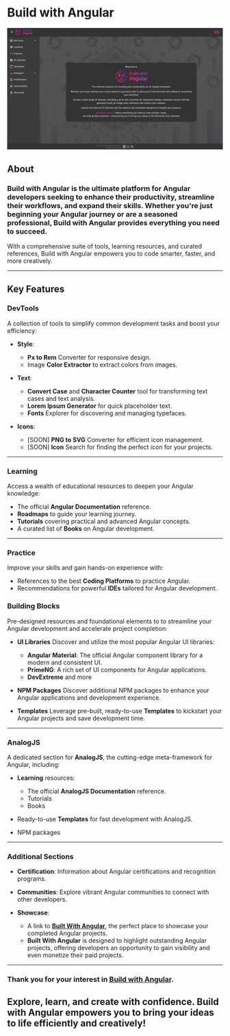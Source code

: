 # Build with Angular

[![BuildWithAngular](./profile/buildwithangular.jpg)](https://built.withangular.dev)

## About

### Build with Angular is the ultimate platform for Angular developers seeking to enhance their productivity, streamline their workflows, and expand their skills. Whether you're just beginning your Angular journey or are a seasoned professional, Build with Angular provides everything you need to succeed.

With a comprehensive suite of tools, learning resources, and curated references, Build with Angular empowers you to code smarter, faster, and more creatively.

---

## Key Features

### **DevTools**
A collection of tools to simplify common development tasks and boost your efficiency:

- **Style**:  
  - **Px to Rem** Converter for responsive design.  
  - Image **Color Extractor** to extract colors from images.

- **Text**:  
  - **Convert Case** and **Character Counter** tool for transforming text cases and text analysis.  
  - **Lorem Ipsum Generator** for quick placeholder text.  
  - **Fonts** Explorer for discovering and managing typefaces.

- **Icons**:  
  - [SOON] **PNG to SVG** Converter for efficient icon management.  
  - [SOON] **Icon** Search for finding the perfect icon for your projects. 

---

### **Learning**
Access a wealth of educational resources to deepen your Angular knowledge:
- The official **Angular Documentation** reference.
- **Roadmaps** to guide your learning journey.  
- **Tutorials** covering practical and advanced Angular concepts.  
- A curated list of **Books** on Angular development.

---

### **Practice**
Improve your skills and gain hands-on experience with:
- References to the best **Coding Platforms** to practice Angular.  
- Recommendations for powerful **IDEs** tailored for Angular development.

### **Building Blocks**
Pre-designed resources and foundational elements to to streamline your Angular development and accelerate project completion:

- **UI Libraries**
Discover and utilize the most popular Angular UI libraries:
  - **Angular Material**: The official Angular component library for a modern and consistent UI.  
  - **PrimeNG**: A rich set of UI components for Angular applications.
  - **DevExtreme** and more

- **NPM Packages**
Discover additional NPM packages to enhance your Angular applications and development experience.

- **Templates**
Leverage pre-built, ready-to-use **Templates** to kickstart your Angular projects and save development time.

---

### **AnalogJS**
A dedicated section for **AnalogJS**, the cutting-edge meta-framework for Angular, including:

- **Learning** resources: 
  - The official **AnalogJS Documentation** reference.
  - Tutorials 
  - Books 

- Ready-to-use **Templates** for fast development with AnalogJS.

- NPM packages

---

### **Additional Sections**
- **Certification**: Information about Angular certifications and recognition programs.  

- **Communities**: Explore vibrant Angular communities to connect with other developers.  

- **Showcase**:  
  - A link to [**Built With Angular**](https://built.withangular.dev), the perfect place to showcase your completed Angular projects.  
  - **Built With Angular** is designed to highlight outstanding Angular projects, offering developers an opportunity to gain visibility and even monetize their paid projects.  

---

### Thank you for your interest in [**Build with Angular**](https://build.withangular.dev).

## Explore, learn, and create with confidence. Build with Angular empowers you to bring your ideas to life efficiently and creatively!
